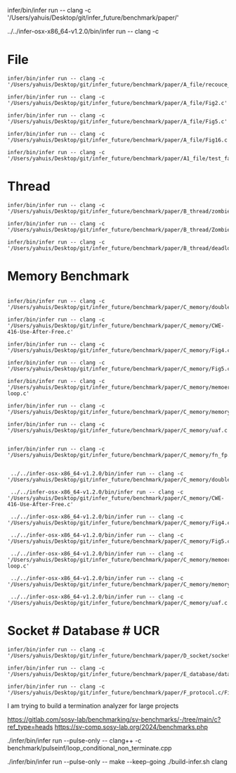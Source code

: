 
infer/bin/infer run -- clang -c '/Users/yahuis/Desktop/git/infer_future/benchmark/paper/'


 ../../infer-osx-x86_64-v1.2.0/bin/infer run -- clang -c 

# File

```
infer/bin/infer run -- clang -c '/Users/yahuis/Desktop/git/infer_future/benchmark/paper/A_file/recouce_leak.c'

infer/bin/infer run -- clang -c '/Users/yahuis/Desktop/git/infer_future/benchmark/paper/A_file/Fig2.c'

infer/bin/infer run -- clang -c '/Users/yahuis/Desktop/git/infer_future/benchmark/paper/A_file/Fig5.c'

infer/bin/infer run -- clang -c '/Users/yahuis/Desktop/git/infer_future/benchmark/paper/A_file/Fig16.c'

infer/bin/infer run -- clang -c '/Users/yahuis/Desktop/git/infer_future/benchmark/paper/A1_file/test_fatfs_common.c'
```


# Thread 

```
infer/bin/infer run -- clang -c '/Users/yahuis/Desktop/git/infer_future/benchmark/paper/B_thread/zombie1.c'

infer/bin/infer run -- clang -c '/Users/yahuis/Desktop/git/infer_future/benchmark/paper/B_thread/Zombie.c'

infer/bin/infer run -- clang -c '/Users/yahuis/Desktop/git/infer_future/benchmark/paper/B_thread/deadlock.c'
```


# Memory Benchmark 

```

infer/bin/infer run -- clang -c '/Users/yahuis/Desktop/git/infer_future/benchmark/paper/C_memory/double_free.c'

infer/bin/infer run -- clang -c '/Users/yahuis/Desktop/git/infer_future/benchmark/paper/C_memory/CWE-416-Use-After-Free.c'

infer/bin/infer run -- clang -c '/Users/yahuis/Desktop/git/infer_future/benchmark/paper/C_memory/Fig4.c'

infer/bin/infer run -- clang -c '/Users/yahuis/Desktop/git/infer_future/benchmark/paper/C_memory/Fig5.c'

infer/bin/infer run -- clang -c '/Users/yahuis/Desktop/git/infer_future/benchmark/paper/C_memory/memoery-loop.c'

infer/bin/infer run -- clang -c '/Users/yahuis/Desktop/git/infer_future/benchmark/paper/C_memory/memory_leak.c'

infer/bin/infer run -- clang -c '/Users/yahuis/Desktop/git/infer_future/benchmark/paper/C_memory/uaf.c'


infer/bin/infer run -- clang -c '/Users/yahuis/Desktop/git/infer_future/benchmark/paper/C_memory/fn_fp.c'
```




```

 ../../infer-osx-x86_64-v1.2.0/bin/infer run -- clang -c '/Users/yahuis/Desktop/git/infer_future/benchmark/paper/C_memory/double_free.c'

 ../../infer-osx-x86_64-v1.2.0/bin/infer run -- clang -c '/Users/yahuis/Desktop/git/infer_future/benchmark/paper/C_memory/CWE-416-Use-After-Free.c'

 ../../infer-osx-x86_64-v1.2.0/bin/infer run -- clang -c '/Users/yahuis/Desktop/git/infer_future/benchmark/paper/C_memory/Fig4.c'

 ../../infer-osx-x86_64-v1.2.0/bin/infer run -- clang -c '/Users/yahuis/Desktop/git/infer_future/benchmark/paper/C_memory/Fig5.c'

 ../../infer-osx-x86_64-v1.2.0/bin/infer run -- clang -c '/Users/yahuis/Desktop/git/infer_future/benchmark/paper/C_memory/memoery-loop.c'

 ../../infer-osx-x86_64-v1.2.0/bin/infer run -- clang -c '/Users/yahuis/Desktop/git/infer_future/benchmark/paper/C_memory/memory_leak.c'

 ../../infer-osx-x86_64-v1.2.0/bin/infer run -- clang -c '/Users/yahuis/Desktop/git/infer_future/benchmark/paper/C_memory/uaf.c'
```


# Socket # Database # UCR 
```
infer/bin/infer run -- clang -c '/Users/yahuis/Desktop/git/infer_future/benchmark/paper/D_socket/socket.c' 

infer/bin/infer run -- clang -c '/Users/yahuis/Desktop/git/infer_future/benchmark/paper/E_database/database.c' 

infer/bin/infer run -- clang -c '/Users/yahuis/Desktop/git/infer_future/benchmark/paper/F_protocol.c/Fig17.c' 
```








I am trying to build a termination analyzer for large projects


https://gitlab.com/sosy-lab/benchmarking/sv-benchmarks/-/tree/main/c?ref_type=heads
https://sv-comp.sosy-lab.org/2024/benchmarks.php


./infer/bin/infer run --pulse-only -- clang++ -c benchmark/pulseinf/loop_conditional_non_terminate.cpp

./infer/bin/infer run --pulse-only -- make --keep-going 
./build-infer.sh clang      